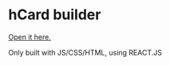 # hCard builder

[Open it here.](https://anapgsilva.github.io/hCard-builder/)

Only built with JS/CSS/HTML, using REACT.JS
